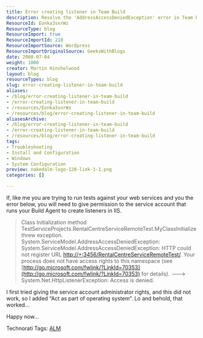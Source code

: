 ```yaml
---
title: Error creating listener in Team Build
description: Resolve the 'AddressAccessDeniedException' error in Team Build by granting the right permissions to your service account. Get expert tips and solutions!
ResourceId: Eonka3snrWz
ResourceType: blog
ResourceImport: true
ResourceImportId: 218
ResourceImportSource: Wordpress
ResourceImportOriginalSource: GeeksWithBlogs
date: 2008-07-04
weight: 1000
creator: Martin Hinshelwood
layout: blog
resourceTypes: blog
slug: error-creating-listener-in-team-build
aliases:
- /blog/error-creating-listener-in-team-build
- /error-creating-listener-in-team-build
- /resources/Eonka3snrWz
- /resources/blog/error-creating-listener-in-team-build
aliasesArchive:
- /blog/error-creating-listener-in-team-build
- /error-creating-listener-in-team-build
- /resources/blog/error-creating-listener-in-team-build
tags:
- Troubleshooting
- Install and Configuration
- Windows
- System Configuration
preview: nakedalm-logo-128-link-1-1.png
categories: []

---
```

If, like me you are trying to run tests against your web services and you the error below, you will need to give permission to the service account that runs your Build Agent to create listeners in IIS.

> Class Initialization method TestServiceProjects.RentalCentreServiceRemoteTest.MyClassInitialize threw exception. System.ServiceModel.AddressAccessDeniedException:  System.ServiceModel.AddressAccessDeniedException: HTTP could not register URL [http://+:3456/RentalCentreServiceRemoteTest/](http://+:3456/RentalCentreServiceRemoteTest/). Your process does not have access rights to this namespace (see [http://go.microsoft.com/fwlink/?LinkId=70353](http://go.microsoft.com/fwlink/?LinkId=70353) for details). --->  System.Net.HttpListenerException: Access is denied.

I first tried giving the service account administrator rights, and this did not work, so I added “Act as part of operating system”. Lo and behold, that worked…

Happy now…

Technorati Tags: [ALM](http://technorati.com/tags/ALM)
